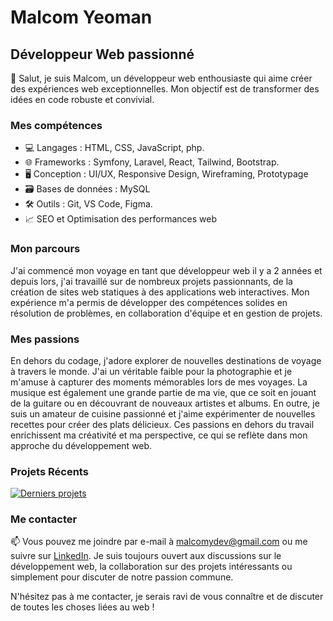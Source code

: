 # Malcom Yeoman
## Développeur Web passionné

👋 Salut, je suis Malcom, un développeur web enthousiaste qui aime créer des expériences web exceptionnelles. Mon objectif est de transformer des idées en code robuste et convivial.

### Mes compétences

- 💻 Langages : HTML, CSS, JavaScript, php.
- 🌐 Frameworks : Symfony, Laravel, React, Tailwind, Bootstrap.
- 🖥️ Conception : UI/UX, Responsive Design, Wireframing, Prototypage
- 🗃️ Bases de données : MySQL
- 🛠️ Outils : Git, VS Code, Figma.
- 📈 SEO et Optimisation des performances web

### Mon parcours

J'ai commencé mon voyage en tant que développeur web il y a 2 années et depuis lors, j'ai travaillé sur de nombreux projets passionnants, de la création de sites web statiques à des applications web interactives. Mon expérience m'a permis de développer des compétences solides en résolution de problèmes, en collaboration d'équipe et en gestion de projets.

### Mes passions

En dehors du codage, j'adore explorer de nouvelles destinations de voyage à travers le monde. J'ai un véritable faible pour la photographie et je m'amuse à capturer des moments mémorables lors de mes voyages. La musique est également une grande partie de ma vie, que ce soit en jouant de la guitare ou en découvrant de nouveaux artistes et albums. En outre, je suis un amateur de cuisine passionné et j'aime expérimenter de nouvelles recettes pour créer des plats délicieux. Ces passions en dehors du travail enrichissent ma créativité et ma perspective, ce qui se reflète dans mon approche du développement web.

### Projets Récents

[![Derniers projets](https://github-readme-stats.vercel.app/api?username=Malcom-Yeoman&show_icons=true)](https://github.com/malcomyeoman)

### Me contacter

📫 Vous pouvez me joindre par e-mail à malcomydev@gmail.com ou me suivre sur [LinkedIn](https://www.linkedin.com/in/votreprofillinkedin). Je suis toujours ouvert aux discussions sur le développement web, la collaboration sur des projets intéressants ou simplement pour discuter de notre passion commune.

N'hésitez pas à me contacter, je serais ravi de vous connaître et de discuter de toutes les choses liées au web !
